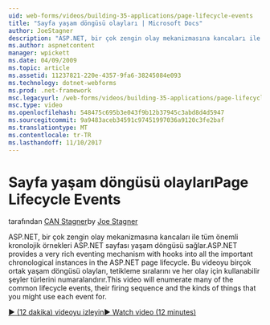 ```yaml
---
uid: web-forms/videos/building-35-applications/page-lifecycle-events
title: "Sayfa yaşam döngüsü olayları | Microsoft Docs"
author: JoeStagner
description: "ASP.NET, bir çok zengin olay mekanizmasına kancaları ile tüm önemli kronolojik örnekleri ASP.NET sayfası yaşam döngüsü sağlar. Bu video enum..."
ms.author: aspnetcontent
manager: wpickett
ms.date: 04/09/2009
ms.topic: article
ms.assetid: 11237821-220e-4357-9fa6-38245084e093
ms.technology: dotnet-webforms
ms.prod: .net-framework
msc.legacyurl: /web-forms/videos/building-35-applications/page-lifecycle-events
msc.type: video
ms.openlocfilehash: 548475c695b3e043f9b12b37945c3abd8d4d5947
ms.sourcegitcommit: 9a9483aceb34591c97451997036a9120c3fe2baf
ms.translationtype: MT
ms.contentlocale: tr-TR
ms.lasthandoff: 11/10/2017
---
```

<a name="page-lifecycle-events"></a><span data-ttu-id="b83fa-104">Sayfa yaşam döngüsü olayları</span><span class="sxs-lookup"><span data-stu-id="b83fa-104">Page Lifecycle Events</span></span>
====================
<span data-ttu-id="b83fa-105">tarafından [CAN Stagner](https://github.com/JoeStagner)</span><span class="sxs-lookup"><span data-stu-id="b83fa-105">by [Joe Stagner](https://github.com/JoeStagner)</span></span>

<span data-ttu-id="b83fa-106">ASP.NET, bir çok zengin olay mekanizmasına kancaları ile tüm önemli kronolojik örnekleri ASP.NET sayfası yaşam döngüsü sağlar.</span><span class="sxs-lookup"><span data-stu-id="b83fa-106">ASP.NET provides a very rich eventing mechanism with hooks into all the important chronological instances in the ASP.NET page lifecycle.</span></span> <span data-ttu-id="b83fa-107">Bu videoyu birçok ortak yaşam döngüsü olayları, tetikleme sıralarını ve her olay için kullanabilir şeyler türlerini numaralandırır.</span><span class="sxs-lookup"><span data-stu-id="b83fa-107">This video will enumerate many of the common lifecycle events, their firing sequence and the kinds of things that you might use each event for.</span></span>

[<span data-ttu-id="b83fa-108">&#9654; (12 dakika) videoyu izleyin</span><span class="sxs-lookup"><span data-stu-id="b83fa-108">&#9654; Watch video (12 minutes)</span></span>](https://channel9.msdn.com/Blogs/ASP-NET-Site-Videos/page-lifecycle-events)
